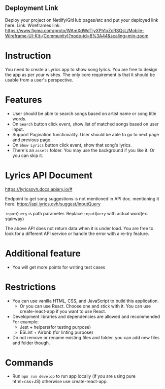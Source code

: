 ## Deployment Link

Deploy your project on Netlify/GitHub pages/etc and put your deployed link here.
Link:
Wireframes link: https://www.figma.com/proto/WAmXdWdTjyXPh1oZcRSQsL/Mobile-Wireframe-UI-Kit-(Community)?node-id=8%3A44&scaling=min-zoom


# Instruction

You need to create a Lyrics app to show song lyrics. You are free to design the app as per your wishes. The only core requirement is that it should be usable from a user's perspective.

# Features

- User should be able to search songs based on artist name or song title words.
- On `Search` button click event, show list of matched songs based on user input.
- Support Pagination functionality. User should be able to go to next page and previous page.
- On `Show Lyrics` button click event, show that song's lyrics.
- There's an `assets` folder. You may use the background if you like it. Or you can skip it.

# Lyrics API Document

https://lyricsovh.docs.apiary.io/#

Endpoint to get song suggestions is not mentioned in API doc. mentioning it here.
https://api.lyrics.ovh/suggest/inputQuery

`inputQuery` is path parameter. Replace `inputQuery` with actual word(ex. stairway)

The above API does not return data when it is under load. You are free to look for a different API service or handle the error with a re-try feature.

# Additional feature

- You will get more points for writing test cases

# Restrictions

- You can use vanilla HTML, CSS, and JavaScript to build this application.
  - Or you can use React. Choose one and stick with it. You can use create-react-app if you want to use React.
- Development libraries and dependencies are allowed and recommended
  For example:
  - Jest + helpers(for testing purpose)
  - ESLint + Airbnb (for linting purpose)
- Do not remove or rename existing files and folder. you can add new files and folder though.

# Commands

- Run `npm run develop` to run app locally (if you are using pure html+css+JS) otherwise use create-react-app.
